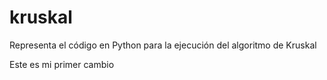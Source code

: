 # kruskal
Representa el código en Python para la ejecución del algoritmo de Kruskal

Este es mi primer cambio
